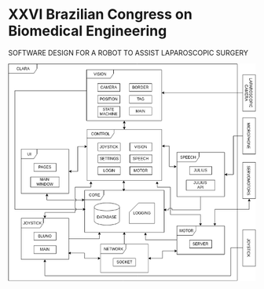 # XXVI Brazilian Congress on Biomedical Engineering

SOFTWARE DESIGN FOR A ROBOT TO ASSIST LAPAROSCOPIC SURGERY

<p align="center">
  <img src="latex/images/clara.png"/>
</p>
